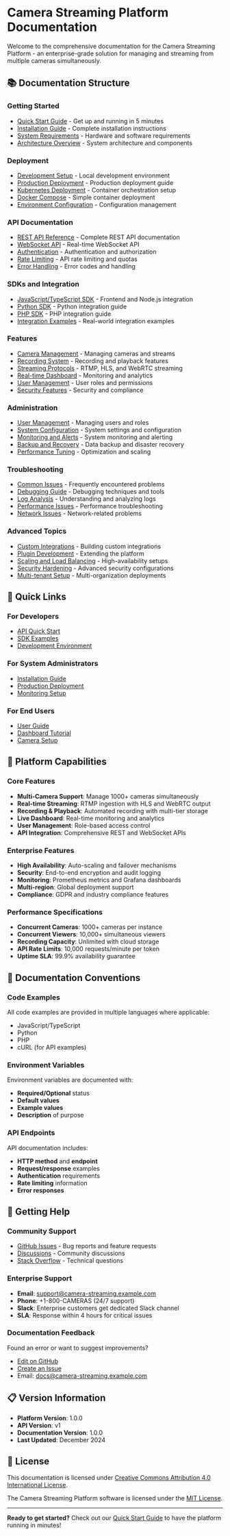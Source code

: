 # Camera Streaming Platform Documentation

Welcome to the comprehensive documentation for the Camera Streaming Platform - an enterprise-grade solution for managing and streaming from multiple cameras simultaneously.

## 📚 Documentation Structure

### Getting Started
- [Quick Start Guide](./getting-started/quick-start.md) - Get up and running in 5 minutes
- [Installation Guide](./getting-started/installation.md) - Complete installation instructions
- [System Requirements](./getting-started/system-requirements.md) - Hardware and software requirements
- [Architecture Overview](./getting-started/architecture.md) - System architecture and components

### Deployment
- [Development Setup](./deployment/development.md) - Local development environment
- [Production Deployment](./deployment/production.md) - Production deployment guide
- [Kubernetes Deployment](./deployment/kubernetes.md) - Container orchestration setup
- [Docker Compose](./deployment/docker-compose.md) - Simple container deployment
- [Environment Configuration](./deployment/environment.md) - Configuration management

### API Documentation
- [REST API Reference](./api/rest-api.md) - Complete REST API documentation
- [WebSocket API](./api/websocket.md) - Real-time WebSocket API
- [Authentication](./api/authentication.md) - Authentication and authorization
- [Rate Limiting](./api/rate-limiting.md) - API rate limiting and quotas
- [Error Handling](./api/error-handling.md) - Error codes and handling

### SDKs and Integration
- [JavaScript/TypeScript SDK](./sdks/javascript.md) - Frontend and Node.js integration
- [Python SDK](./sdks/python.md) - Python integration guide
- [PHP SDK](./sdks/php.md) - PHP integration guide
- [Integration Examples](./sdks/examples.md) - Real-world integration examples

### Features
- [Camera Management](./features/camera-management.md) - Managing cameras and streams
- [Recording System](./features/recording.md) - Recording and playback features
- [Streaming Protocols](./features/streaming.md) - RTMP, HLS, and WebRTC streaming
- [Real-time Dashboard](./features/dashboard.md) - Monitoring and analytics
- [User Management](./features/user-management.md) - User roles and permissions
- [Security Features](./features/security.md) - Security and compliance

### Administration
- [User Management](./admin/user-management.md) - Managing users and roles
- [System Configuration](./admin/configuration.md) - System settings and configuration
- [Monitoring and Alerts](./admin/monitoring.md) - System monitoring and alerting
- [Backup and Recovery](./admin/backup.md) - Data backup and disaster recovery
- [Performance Tuning](./admin/performance.md) - Optimization and scaling

### Troubleshooting
- [Common Issues](./troubleshooting/common-issues.md) - Frequently encountered problems
- [Debugging Guide](./troubleshooting/debugging.md) - Debugging techniques and tools
- [Log Analysis](./troubleshooting/logs.md) - Understanding and analyzing logs
- [Performance Issues](./troubleshooting/performance.md) - Performance troubleshooting
- [Network Issues](./troubleshooting/network.md) - Network-related problems

### Advanced Topics
- [Custom Integrations](./advanced/integrations.md) - Building custom integrations
- [Plugin Development](./advanced/plugins.md) - Extending the platform
- [Scaling and Load Balancing](./advanced/scaling.md) - High-availability setups
- [Security Hardening](./advanced/security.md) - Advanced security configurations
- [Multi-tenant Setup](./advanced/multi-tenant.md) - Multi-organization deployments

## 🚀 Quick Links

### For Developers
- [API Quick Start](./api/quick-start.md)
- [SDK Examples](./sdks/examples.md)
- [Development Environment](./deployment/development.md)

### For System Administrators
- [Installation Guide](./getting-started/installation.md)
- [Production Deployment](./deployment/production.md)
- [Monitoring Setup](./admin/monitoring.md)

### For End Users
- [User Guide](./user-guide/README.md)
- [Dashboard Tutorial](./user-guide/dashboard.md)
- [Camera Setup](./user-guide/camera-setup.md)

## 🎯 Platform Capabilities

### Core Features
- **Multi-Camera Support**: Manage 1000+ cameras simultaneously
- **Real-time Streaming**: RTMP ingestion with HLS and WebRTC output
- **Recording & Playback**: Automated recording with multi-tier storage
- **Live Dashboard**: Real-time monitoring and analytics
- **User Management**: Role-based access control
- **API Integration**: Comprehensive REST and WebSocket APIs

### Enterprise Features
- **High Availability**: Auto-scaling and failover mechanisms
- **Security**: End-to-end encryption and audit logging
- **Monitoring**: Prometheus metrics and Grafana dashboards
- **Multi-region**: Global deployment support
- **Compliance**: GDPR and industry compliance features

### Performance Specifications
- **Concurrent Cameras**: 1000+ cameras per instance
- **Concurrent Viewers**: 10,000+ simultaneous viewers
- **Recording Capacity**: Unlimited with cloud storage
- **API Rate Limits**: 10,000 requests/minute per token
- **Uptime SLA**: 99.9% availability guarantee

## 📖 Documentation Conventions

### Code Examples
All code examples are provided in multiple languages where applicable:
- JavaScript/TypeScript
- Python
- PHP
- cURL (for API examples)

### Environment Variables
Environment variables are documented with:
- **Required/Optional** status
- **Default values**
- **Example values**
- **Description** of purpose

### API Endpoints
API documentation includes:
- **HTTP method** and **endpoint**
- **Request/response** examples
- **Authentication** requirements
- **Rate limiting** information
- **Error responses**

## 🔧 Getting Help

### Community Support
- [GitHub Issues](https://github.com/camera-streaming/platform/issues) - Bug reports and feature requests
- [Discussions](https://github.com/camera-streaming/platform/discussions) - Community discussions
- [Stack Overflow](https://stackoverflow.com/questions/tagged/camera-streaming-platform) - Technical questions

### Enterprise Support
- **Email**: support@camera-streaming.example.com
- **Phone**: +1-800-CAMERAS (24/7 support)
- **Slack**: Enterprise customers get dedicated Slack channel
- **SLA**: Response within 4 hours for critical issues

### Documentation Feedback
Found an error or want to suggest improvements?
- [Edit on GitHub](https://github.com/camera-streaming/platform/tree/main/docs)
- [Create an Issue](https://github.com/camera-streaming/platform/issues/new?template=documentation.md)
- Email: docs@camera-streaming.example.com

## 📋 Version Information

- **Platform Version**: 1.0.0
- **API Version**: v1
- **Documentation Version**: 1.0.0
- **Last Updated**: December 2024

## 📄 License

This documentation is licensed under [Creative Commons Attribution 4.0 International License](https://creativecommons.org/licenses/by/4.0/).

The Camera Streaming Platform software is licensed under the [MIT License](../LICENSE).

---

**Ready to get started?** Check out our [Quick Start Guide](./getting-started/quick-start.md) to have the platform running in minutes!